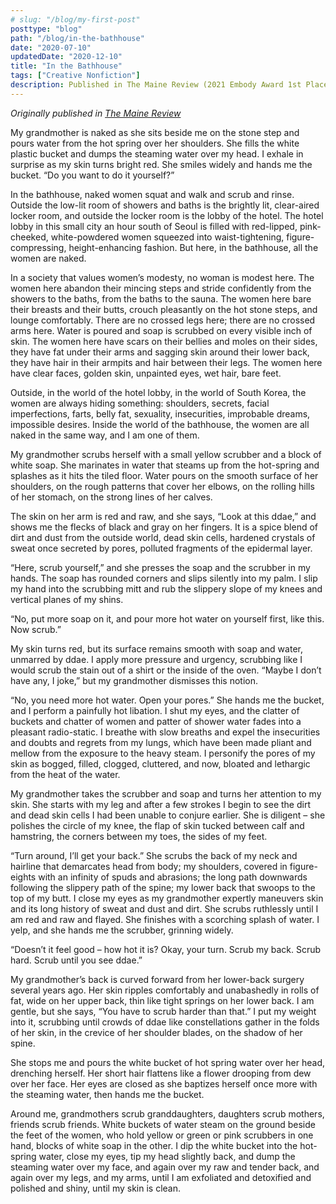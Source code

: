 ```yaml
---
# slug: "/blog/my-first-post"
posttype: "blog"
path: "/blog/in-the-bathhouse"
date: "2020-07-10"
updatedDate: "2020-12-10"
title: "In the Bathhouse"
tags: ["Creative Nonfiction"]
description: Published in The Maine Review (2021 Embody Award 1st Place)
---
```


<i> Originally published in [The Maine Review](https://mainereview.com/in-the-bathhouse/)</i>
<br/>


My grandmother is naked as she sits beside me on the stone step and pours water from the hot spring over her shoulders. She fills the white plastic bucket and dumps the steaming water over my head. I exhale in surprise as my skin turns bright red. She smiles widely and hands me the bucket. “Do you want to do it yourself?”

In the bathhouse, naked women squat and walk and scrub and rinse. Outside the low-lit room of showers and baths is the brightly lit, clear-aired locker room, and outside the locker room is the lobby of the hotel. The hotel lobby in this small city an hour south of Seoul is filled with red-lipped, pink-cheeked, white-powdered women squeezed into waist-tightening, figure-compressing, height-enhancing fashion. But here, in the bathhouse, all the women are naked.

In a society that values women’s modesty, no woman is modest here. The women here abandon their mincing steps and stride confidently from the showers to the baths, from the baths to the sauna. The women here bare their breasts and their butts, crouch pleasantly on the hot stone steps, and lounge comfortably. There are no crossed legs here; there are no crossed arms here. Water is poured and soap is scrubbed on every visible inch of skin. The women here have scars on their bellies and moles on their sides, they have fat under their arms and sagging skin around their lower back, they have hair in their armpits and hair between their legs. The women here have clear faces, golden skin, unpainted eyes, wet hair, bare feet.

Outside, in the world of the hotel lobby, in the world of South Korea, the women are always hiding something: shoulders, secrets, facial imperfections, farts, belly fat, sexuality, insecurities, improbable dreams, impossible desires. Inside the world of the bathhouse, the women are all naked in the same way, and I am one of them.

My grandmother scrubs herself with a small yellow scrubber and a block of white soap. She marinates in water that steams up from the hot-spring and splashes as it hits the tiled floor. Water pours on the smooth surface of her shoulders, on the rough patterns that cover her elbows, on the rolling hills of her stomach, on the strong lines of her calves.

The skin on her arm is red and raw, and she says, “Look at this ddae,” and shows me the flecks of black and gray on her fingers. It is a spice blend of dirt and dust from the outside world, dead skin cells, hardened crystals of sweat once secreted by pores, polluted fragments of the epidermal layer.

“Here, scrub yourself,” and she presses the soap and the scrubber in my hands. The soap has rounded corners and slips silently into my palm. I slip my hand into the scrubbing mitt and rub the slippery slope of my knees and vertical planes of my shins.

“No, put more soap on it, and pour more hot water on yourself first, like this. Now scrub.”

My skin turns red, but its surface remains smooth with soap and water, unmarred by ddae. I apply more pressure and urgency, scrubbing like I would scrub the stain out of a shirt or the inside of the oven. “Maybe I don’t have any, I joke,” but my grandmother dismisses this notion.

“No, you need more hot water. Open your pores.” She hands me the bucket, and I perform a painfully hot libation. I shut my eyes, and the clatter of buckets and chatter of women and patter of shower water fades into a pleasant radio-static. I breathe with slow breaths and expel the insecurities and doubts and regrets from my lungs, which have been made pliant and mellow from the exposure to the heavy steam. I personify the pores of my skin as bogged, filled, clogged, cluttered, and now, bloated and lethargic from the heat of the water.

My grandmother takes the scrubber and soap and turns her attention to my skin. She starts with my leg and after a few strokes I begin to see the dirt and dead skin cells I had been unable to conjure earlier. She is diligent – she polishes the circle of my knee, the flap of skin tucked between calf and hamstring, the corners between my toes, the sides of my feet.

“Turn around, I’ll get your back.” She scrubs the back of my neck and hairline that demarcates head from body; my shoulders, covered in figure-eights with an infinity of spuds and abrasions; the long path downwards following the slippery path of the spine; my lower back that swoops to the top of my butt. I close my eyes as my grandmother expertly maneuvers skin and its long history of sweat and dust and dirt. She scrubs ruthlessly until I am red and raw and flayed. She finishes with a scorching splash of water. I yelp, and she hands me the scrubber, grinning widely.

“Doesn’t it feel good – how hot it is? Okay, your turn. Scrub my back. Scrub hard. Scrub until you see ddae.”

My grandmother’s back is curved forward from her lower-back surgery several years ago. Her skin ripples comfortably and unabashedly in rolls of fat, wide on her upper back, thin like tight springs on her lower back. I am gentle, but she says, “You have to scrub harder than that.” I put my weight into it, scrubbing until crowds of ddae like constellations gather in the folds of her skin, in the crevice of her shoulder blades, on the shadow of her spine.

She stops me and pours the white bucket of hot spring water over her head, drenching herself. Her short hair flattens like a flower drooping from dew over her face. Her eyes are closed as she baptizes herself once more with the steaming water, then hands me the bucket.

Around me, grandmothers scrub granddaughters, daughters scrub mothers, friends scrub friends. White buckets of water steam on the ground beside the feet of the women, who hold yellow or green or pink scrubbers in one hand, blocks of white soap in the other. I dip the white bucket into the hot-spring water, close my eyes, tip my head slightly back, and dump the steaming water over my face, and again over my raw and tender back, and again over my legs, and my arms, until I am exfoliated and detoxified and polished and shiny, until my skin is clean.